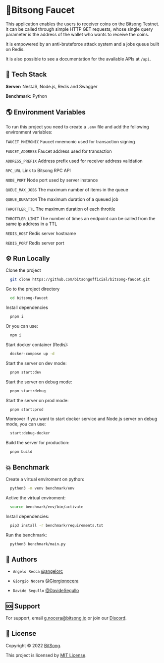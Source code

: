 
# 🌌Bitsong Faucet
This application enables the users to receiver coins on the Bitsong Testnet. It can be called  through simple HTTP GET requests,
whose  single query parameter is the address of the wallet who wants to receive the coins.

It is empowered by an anti-bruteforce attack system and a jobs queue built on Redis.

It is also possible to see a documentation for the available APIs at ```/api```.
## 🚀 Tech Stack

**Server:** NestJS, Node.js, Redis and Swagger

**Benchmark:** Python
## 🌎 Environment Variables

To run this project you need to create a ```.env``` file and add the following environment variables:

`FAUCET_MNEMONIC`
Faucet mnemonic used for transaction signing

`FAUCET_ADDRESS`
Faucet address used for transaction

`ADDRESS_PREFIX`
Address prefix used for receiver address validation

`RPC_URL`
Link to Bitsong RPC API

`NODE_PORT`
Node port used by server instance

`QUEUE_MAX_JOBS`
The maximum number of items in the queue

`QUEUE_DURATION`
The maximum duration of a queued job

`THROTTLER_TTL`
The maximum duration of each throttle

`THROTTLER_LIMIT`
The number of times an endpoint can be called from the same ip address in a TTL

`REDIS_HOST`
Redis server hostname

`REDIS_PORT`
Redis server port
## ⚙️ Run Locally

Clone the project

```bash
  git clone https://github.com/bitsongofficial/bitsong-faucet.git
```

Go to the project directory

```bash
  cd bitsong-faucet
```

Install dependencies

```bash
  pnpm i
```

Or you can use:

```bash
  npm i
```

Start docker container (Redis):

```bash
  docker-compose up -d
```

Start the server on dev mode:

```bash
  pnpm start:dev
```

Start the server on debug mode:

```bash
  pnpm start:debug
```

Start the server on prod mode:

```bash
  pnpm start:prod
```

Moreover if you want to start docker service and Node.js server on debug mode, you can use:

```bash
  start:debug-docker
```

Build the server for production:
```bash
  pnpm build
```
## 💥 Benchmark

Create a virtual enviroment on python:

```bash
  python3 -m venv benchmark/env
```

Active the virtual enviroment:

```bash
  source benchmark/env/bin/activate
```
Install dependencies:

```bash
  pip3 install -r benchmark/requirements.txt
```
Run the benchmark:

```bash
  python3 benchmark/main.py
```
## 👤 Authors
- `Angelo Recca` [@angelorc](https://github.com/angelorc)

- `Giorgio Nocera` [@Giorgionocera](https://github.com/Giorgionocera)

- `Davide Segullo` [@DavideSegullo](https://github.com/DavideSegullo)
## 🆘 Support

For support, email g.nocera@bitsong.io or join our [Discord](https://discord.gg/5VT5fJmF).
## 🔏 License
Copyright © 2022 [BitSong](https://github.com/bitsongofficial).

This project is licensed by [MIT License](https://api.github.com/licenses/mit).
